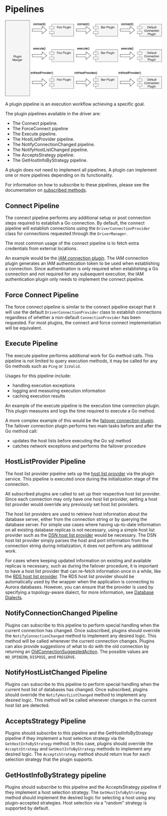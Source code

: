 # Pipelines

<div style="center"><img src="../images/pipelines.png" alt="diagram for the plugin service design"/></div>

A plugin pipeline is an execution workflow achieving a specific goal.

The plugin pipelines available in the driver are:
- The Connect pipeline.
- The ForceConnect pipeline
- The Execute pipeline.
- The HostListProvider pipeline.
- The NotifyConnectionChanged pipeline.
- The NotifyHostListChanged pipeline.
- The AcceptsStrategy pipeline.
- The GetHostInfoByStrategy pipeline.

A plugin does not need to implement all pipelines. A plugin can implement one or more pipelines depending on its functionality.

For information on how to subscribe to these pipelines, please see the documentation on [subscribed methods](./LoadablePlugins.md#subscribed-methods).

## Connect Pipeline

The connect pipeline performs any additional setup or post connection steps required to establish a Go connection. By default, the connect pipeline will establish connections using the `DriverConnectionProvider` class for connections requested through the `DriverManager`.

The most common usage of the connect pipeline is to fetch extra credentials from external locations.

An example would be the [IAM connection plugin](../user-guide/using-plugins/UsingTheIamAuthenticationPlugin.md). The IAM connection plugin generates an IAM authentication token to be used when establishing a connection. Since authentication is only required when establishing a Go connection and not required for any subsequent execution, the IAM authentication plugin only needs to implement the connect pipeline.

## Force Connect Pipeline

The force connect pipeline is similar to the connect pipeline except that it will use the default `DriverConnectionProvider` class to establish connections regardless of whether a non-default `ConnectionProvider` has been requested. For most plugins, the connect and force connect implementation will be equivalent.

## Execute Pipeline

The execute pipeline performs additional work for Go method calls. This pipeline is not limited to query execution methods, it may be called for any Go methods such as `Ping` or `IsValid`.

Usages for this pipeline include:

- handling execution exceptions
- logging and measuring execution information
- caching execution results

An example of the execute pipeline is the execution time connection plugin.
This plugin measures and logs the time required to execute a Go method.

A more complex example of this would be the [failover connection plugin](../user-guide/using-plugins/UsingTheFailoverPlugin.md).
The failover connection plugin performs two main tasks before and after the Go method call:

- updates the host lists before executing the Go sql method
- catches network exceptions and performs the failover procedure

## HostListProvider Pipeline

The host list provider pipeline sets up the [host list provider](./PluginService.md#host-list-providers) via the plugin service.
This pipeline is executed once during the initialization stage of the connection.

All subscribed plugins are called to set up their respective host list provider.
Since each connection may only have one host list provider,
setting a host list provider would override any previously set host list providers.

The host list providers are used to retrieve host information about the database server,
either from the connection string or by querying the database server.
For simple use cases where having up-to-date information on all existing database replicas is not necessary,
using a simple host list provider such as the [DSN host list provider](../../awssql/driver_infrastructure/dsn_host_list_provider.go) would be necessary.
The DSN host list provider simply parses the host and port information from the connection string during initialization,
it does not perform any additional work.

For cases where keeping updated information on existing and available replicas is necessary,
such as during the failover procedure, it is important to have a host list provider that can re-fetch information once in a while,
like the [RDS host list provider](../../awssql/driver_infrastructure/rds_host_list_provider.go).
The RDS host list provider should be automatically used by the wrapper when the application is connecting to Aurora databases.
However, you can ensure that the provider is used by specifying a topology-aware dialect, for more information, see [Database Dialects](../user-guide/DatabaseDialects.md).

## NotifyConnectionChanged Pipeline

Plugins can subscribe to this pipeline to perform special handling when the current connection has changed. Once 
subscribed, plugins should override the `NotifyConnectionChanged` method to implement any desired logic. This method 
will be called whenever the current connection changes. Plugins can also provide suggestions of what to do with the old 
connection by returning an
[OldConnectionSuggestedAction](../../awssql/driver_infrastructure/fixed_value_types.go). The possible values are `NO_OPINION`, `DISPOSE`, and `PRESERVE`.

## NotifyHostListChanged Pipeline

Plugins can subscribe to this pipeline to perform special handling when the current host list of databases has changed. 
Once subscribed, plugins should override the `NotifyHostListChanged` method to implement any desired logic. This method
will be called whenever changes in the current host list are detected.

## AcceptsStrategy Pipeline

Plugins should subscribe to this pipeline and the GetHostInfoByStrategy pipeline if they implement a host selection strategy via the `GetHostInfoByStrategy` method. In this case, plugins should override the `AcceptsStrategy` and `GetHostInfoByStrategy` methods to implement any desired logic. The `AcceptsStrategy` method should return true for each selection strategy that the plugin supports.

## GetHostInfoByStrategy pipeline

Plugins should subscribe to this pipeline and the AcceptsStrategy pipeline if they implement a host selection strategy. The `GetHostInfoByStrategy` method should implement the desired logic for selecting a host using any plugin-accepted strategies. Host selection via a "random" strategy is supported by default.

